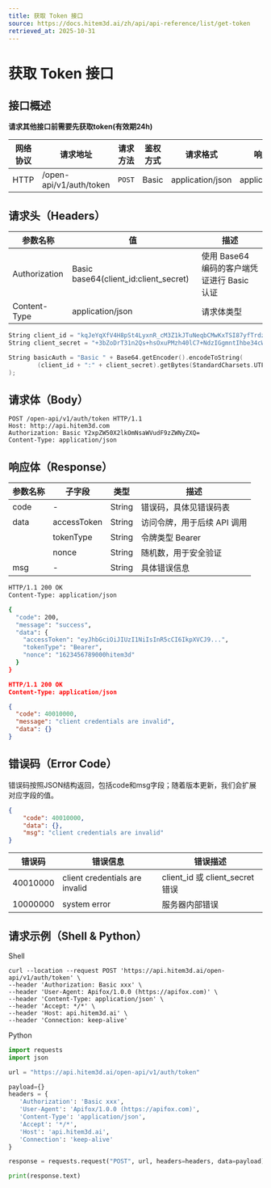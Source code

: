 ```yaml
---
title: 获取 Token 接口
source: https://docs.hitem3d.ai/zh/api/api-reference/list/get-token
retrieved_at: 2025-10-31
---
```


<!-- chunk_id: list-get-token-chunk-01 -->

# 获取 Token 接口

## 接口概述

**请求其他接口前需要先获取token(有效期24h)**

| 网络协议 | 请求地址 | 请求方法 | 鉴权方式 | 请求格式 | 响应格式 |
| --- | --- | --- | --- | --- | --- |
| HTTP | /open-api/v1/auth/token | `POST` | Basic | application/json | application/json |

## 请求头（Headers）

| 参数名称 | 值 | 描述 |
| --- | --- | --- |
| Authorization | Basic base64(client_id:client_secret) | 使用 Base64 编码的客户端凭证进行 Basic 认证 |
| Content-Type | application/json | 请求体类型 |

```c
String client_id = "kqJeYqXfV4H8pSt4LyxnR_cM3Z1kJTuNeqbCMwKxTSI87yfTrdzu766Dx8t5-6oP";
String client_secret = "+3bZoDrT31n2Qs+hsOxuPMzh40lC7+NdzIGgmntIhbe34cWxr1scIeZPcmZnMOx6";

String basicAuth = "Basic " + Base64.getEncoder().encodeToString(
        (client_id + ":" + client_secret).getBytes(StandardCharsets.UTF_8)
);
```

## 请求体（Body）

```plain
POST /open-api/v1/auth/token HTTP/1.1
Host: http://api.hitem3d.com
Authorization: Basic Y2xpZW50X2lkOmNsaWVudF9zZWNyZXQ=
Content-Type: application/json
```

## 响应体（Response）

| 参数名称 | 子字段 | 类型 | 描述 |
| --- | --- | --- | --- |
| code | - | String | 错误码，具体见错误码表 |
| data | accessToken | String | 访问令牌，用于后续 API 调用 |
|  | tokenType | String | 令牌类型 Bearer |
|  | nonce | String | 随机数，用于安全验证 |
| msg | - | String | 具体错误信息 |

<!-- chunk_id: list-get-token-chunk-02 -->

```bash
HTTP/1.1 200 OK
Content-Type: application/json

{
  "code": 200,
  "message": "success",
  "data": {
    "accessToken": "eyJhbGciOiJIUzI1NiIsInR5cCI6IkpXVCJ9...",
    "tokenType": "Bearer",
    "nonce": "1623456789000hitem3d"
  }
}
```

```json
HTTP/1.1 200 OK
Content-Type: application/json

{
  "code": 40010000,
  "message": "client credentials are invalid",
  "data": {}
}
```

## 错误码（Error Code）

错误码按照JSON结构返回，包括code和msg字段；随着版本更新，我们会扩展对应字段的值。

```json
{
    "code": 40010000,
    "data": {},
    "msg": "client credentials are invalid"
}
```

| 错误码 | 错误信息 | 错误描述 |
| --- | --- | --- |
| 40010000 | client credentials are invalid | client_id 或 client_secret 错误 |
| 10000000 | system error | 服务器内部错误 |

## 请求示例（Shell & Python）

Shell

```shell
curl --location --request POST 'https://api.hitem3d.ai/open-api/v1/auth/token' \
--header 'Authorization: Basic xxx' \
--header 'User-Agent: Apifox/1.0.0 (https://apifox.com)' \
--header 'Content-Type: application/json' \
--header 'Accept: */*' \
--header 'Host: api.hitem3d.ai' \
--header 'Connection: keep-alive'
```

Python

<!-- chunk_id: list-get-token-chunk-03 -->

```python
import requests
import json

url = "https://api.hitem3d.ai/open-api/v1/auth/token"

payload={}
headers = {
   'Authorization': 'Basic xxx',
   'User-Agent': 'Apifox/1.0.0 (https://apifox.com)',
   'Content-Type': 'application/json',
   'Accept': '*/*',
   'Host': 'api.hitem3d.ai',
   'Connection': 'keep-alive'
}

response = requests.request("POST", url, headers=headers, data=payload)

print(response.text)
```
